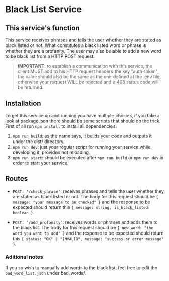 # Black List Service

## This service's function

This service receives phrases and tells the user whether they are stated as black listed or not. What constitutes a black listed word or phrase is whether they are a profanity. The user may also be able to add a new word to be black list from a HTTP POST request.

> **IMPORTANT**: to establish a communication with this service, the client MUST add to his HTTP request headers the key "auth-token", the value should also be the same as the one defined at the .env file, otherwise your request WILL be rejected and a 403 status code will be returned.

## Installation

To get this service up and running you have multiple choices, if you take a look at package.json there should be some scripts that should do the trick. First of all run `npm install` to install all dependencies.

1. `npm run build`: as the name says, it builds your code and outputs it under the dist/ directory.
2. `npm run dev`: just your regular script for running your service while developing it, provides hot reloading.
3. `npm run start`: should be executed after `npm run build` or `npm run dev` in order to start your service.

## Routes

* `POST: '/check_phrase'`: receives phrases and tells the user whether they are stated as black listed or not. The body for this request should be `{ message: "your message to be checked" }` and the response to be expected should return this `{ message: string, is_black_listed: boolean }`.

* `POST: '/add_profanity'`: receives words or phrases and adds them to the black list. The body for this request should be `{ new_word: "the word you want to add" }` and the response to be expected should return this `{ status: "OK" | "INVALID", message: "success or error message" }`.

### Aditional notes

If you so wish to manually add words to the black list, feel free to edit the `bad_word_list.json` under bad_words/.